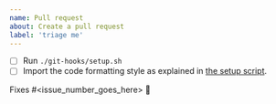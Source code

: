 ```yaml
---
name: Pull request
about: Create a pull request
label: 'triage me'
---
```

- [ ] Run `./git-hooks/setup.sh`
- [ ] Import the code formatting style as explained in [the setup script](/git-hooks/setup.sh#L22).

Fixes #<issue_number_goes_here> 🦕
